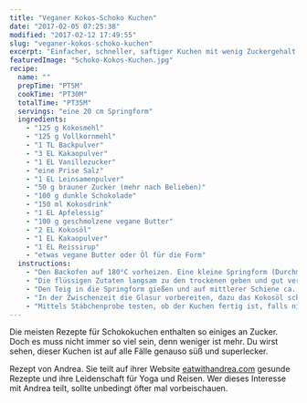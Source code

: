 ```yaml
---
title: "Veganer Kokos-Schoko Kuchen"
date: "2017-02-05 07:25:38"
modified: "2017-02-12 17:49:55"
slug: "veganer-kokos-schoko-kuchen"
excerpt: "Einfacher, schneller, saftiger Kuchen mit wenig Zuckergehalt! "
featuredImage: "Schoko-Kokos-Kuchen.jpg"
recipe:
  name: ""
  prepTime: "PT5M"
  cookTime: "PT30M"
  totalTime: "PT35M"
  servings: "eine 20 cm Springform"
  ingredients:
    - "125 g Kokosmehl"
    - "125 g Vollkornmehl"
    - "1 TL Backpulver"
    - "3 EL Kakaopulver"
    - "1 EL Vanillezucker"
    - "eine Prise Salz"
    - "1 EL Leinsamenpulver"
    - "50 g brauner Zucker (mehr nach Belieben)"
    - "100 g dunkle Schokolade"
    - "150 ml Kokosdrink"
    - "1 EL Apfelessig"
    - "100 g geschmolzene vegane Butter"
    - "2 EL Kokosöl"
    - "1 EL Kakaopulver"
    - "1 EL Reissirup"
    - "etwas vegane Butter oder Öl für die Form"
  instructions:
    - "Den Backofen auf 180°C vorheizen. Eine kleine Springform (Durchmesser ca. 20 cm) mit etwas Öl oder veganer Butter einfetten. Schokolade in kleine Stücke hacken. In einer großen Schüssel alle trockenen Zutaten (bis auf die Schokolade gut vermischen). In einer kleinen Schüssel die flüssigen Zutaten gut verrühren."
    - "Die flüssigen Zutaten langsam zu den trockenen geben und gut verrühren, bis sich eine homogene Masse bildet. Schoko-Stücke unterheben."
    - "Den Teig in die Springform gießen und auf mittlerer Schiene ca. 30-45 Minuten backen."
    - "In der Zwischenzeit die Glasur vorbereiten, dazu das Kokosöl schmelzen und mit Reissirup und Kakaopulver gut verrühren."
    - "Mittels Stäbchenprobe testen, ob der Kuchen fertig ist, falls nichts mehr kleben bleibst ist der Kuchen durch. Anschließend aus dem Rohr nehmen und erstmals noch in der Form auskühlen lassen. Nach ca. 5 Minuten aus der Form lösen und mit der Glasur übergießen. In Stücke schneiden und genießen."
---
```


Die meisten Rezepte für Schokokuchen enthalten so einiges an Zucker. Doch es muss nicht immer so viel sein, denn weniger ist mehr. Du wirst sehen, dieser Kuchen ist auf alle Fälle genauso süß und superlecker.

Rezept von Andrea. Sie teilt auf ihrer Website [eatwithandrea.com](http://www.eatwithandrea.com) gesunde Rezepte und ihre Leidenschaft für Yoga und Reisen. Wer dieses Interesse mit Andrea teilt, sollte unbedingt öfter mal vorbeischauen.